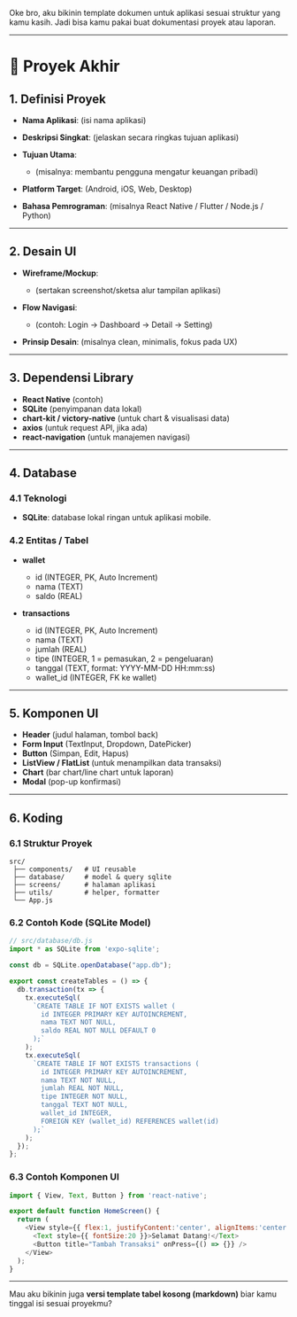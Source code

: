 Oke bro, aku bikinin template dokumen untuk aplikasi sesuai struktur yang kamu kasih. Jadi bisa kamu pakai buat dokumentasi proyek atau laporan.

---

# 📑 Proyek Akhir

## 1. Definisi Proyek

* **Nama Aplikasi**: (isi nama aplikasi)
* **Deskripsi Singkat**: (jelaskan secara ringkas tujuan aplikasi)
* **Tujuan Utama**:

  * (misalnya: membantu pengguna mengatur keuangan pribadi)
* **Platform Target**: (Android, iOS, Web, Desktop)
* **Bahasa Pemrograman**: (misalnya React Native / Flutter / Node.js / Python)

---

## 2. Desain UI

* **Wireframe/Mockup**:

  * (sertakan screenshot/sketsa alur tampilan aplikasi)
* **Flow Navigasi**:

  * (contoh: Login → Dashboard → Detail → Setting)
* **Prinsip Desain**: (misalnya clean, minimalis, fokus pada UX)

---

## 3. Dependensi Library

* **React Native** (contoh)
* **SQLite** (penyimpanan data lokal)
* **chart-kit / victory-native** (untuk chart & visualisasi data)
* **axios** (untuk request API, jika ada)
* **react-navigation** (untuk manajemen navigasi)

---

## 4. Database

### 4.1 Teknologi

* **SQLite**: database lokal ringan untuk aplikasi mobile.

### 4.2 Entitas / Tabel

* **wallet**

  * id (INTEGER, PK, Auto Increment)
  * nama (TEXT)
  * saldo (REAL)

* **transactions**

  * id (INTEGER, PK, Auto Increment)
  * nama (TEXT)
  * jumlah (REAL)
  * tipe (INTEGER, 1 = pemasukan, 2 = pengeluaran)
  * tanggal (TEXT, format: YYYY-MM-DD HH\:mm\:ss)
  * wallet\_id (INTEGER, FK ke wallet)

---

## 5. Komponen UI

* **Header** (judul halaman, tombol back)
* **Form Input** (TextInput, Dropdown, DatePicker)
* **Button** (Simpan, Edit, Hapus)
* **ListView / FlatList** (untuk menampilkan data transaksi)
* **Chart** (bar chart/line chart untuk laporan)
* **Modal** (pop-up konfirmasi)

---

## 6. Koding

### 6.1 Struktur Proyek

```
src/
 ├── components/   # UI reusable
 ├── database/     # model & query sqlite
 ├── screens/      # halaman aplikasi
 ├── utils/        # helper, formatter
 └── App.js
```

### 6.2 Contoh Kode (SQLite Model)

```javascript
// src/database/db.js
import * as SQLite from 'expo-sqlite';

const db = SQLite.openDatabase("app.db");

export const createTables = () => {
  db.transaction(tx => {
    tx.executeSql(
      `CREATE TABLE IF NOT EXISTS wallet (
        id INTEGER PRIMARY KEY AUTOINCREMENT,
        nama TEXT NOT NULL,
        saldo REAL NOT NULL DEFAULT 0
      );`
    );
    tx.executeSql(
      `CREATE TABLE IF NOT EXISTS transactions (
        id INTEGER PRIMARY KEY AUTOINCREMENT,
        nama TEXT NOT NULL,
        jumlah REAL NOT NULL,
        tipe INTEGER NOT NULL,
        tanggal TEXT NOT NULL,
        wallet_id INTEGER,
        FOREIGN KEY (wallet_id) REFERENCES wallet(id)
      );`
    );
  });
};
```

### 6.3 Contoh Komponen UI

```javascript
import { View, Text, Button } from 'react-native';

export default function HomeScreen() {
  return (
    <View style={{ flex:1, justifyContent:'center', alignItems:'center' }}>
      <Text style={{ fontSize:20 }}>Selamat Datang!</Text>
      <Button title="Tambah Transaksi" onPress={() => {}} />
    </View>
  );
}
```

---

Mau aku bikinin juga **versi template tabel kosong (markdown)** biar kamu tinggal isi sesuai proyekmu?
